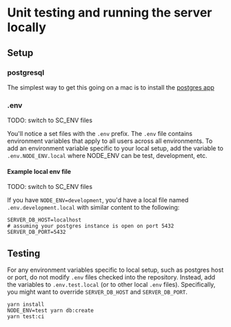 # Unit testing and running the server locally

## Setup

### postgresql

The simplest way to get this going on a mac is to install the [postgres app](https://postgresapp.com)

### .env

TODO: switch to SC_ENV files

You'll notice a set files with the `.env` prefix. The `.env` file contains environment variables that apply to all users across all environments. To add an environment variable specific to your local setup, add the variable to `.env.NODE_ENV.local` where NODE_ENV can be test, development, etc.

#### Example local env file

TODO: switch to SC_ENV files

If you have `NODE_ENV=development`, you'd have a local file named `.env.development.local` with similar content to the following:

```
SERVER_DB_HOST=localhost
# assuming your postgres instance is open on port 5432
SERVER_DB_PORT=5432
```

## Testing

For any environment variables specific to local setup, such as postgres host or port, do not modify `.env` files checked into the repository. Instead, add the variables to `.env.test.local` (or to other local `.env` files). Specifically, you might want to override `SERVER_DB_HOST` and `SERVER_DB_PORT`.

```
yarn install
NODE_ENV=test yarn db:create
yarn test:ci
```
